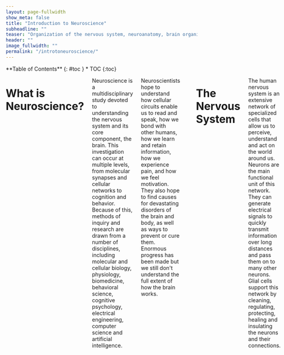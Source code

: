 ```yaml
---
layout: page-fullwidth
show_meta: false
title: "Introduction to Neuroscience"
subheadline: ""
teaser: "Organization of the nervous system, neuroanatomy, brain organization, the fundamental systems of the brain and more."
header: ""
image_fullwidth: ""
permalink: "/introtoneuroscience/"
---
```

<div class="row">
<div class="medium-4 medium-push-8 columns" markdown="1">
<div class="panel radius" markdown="1">
**Table of Contents**
{: #toc }
*  TOC
{:toc}
</div>
</div><!-- /.medium-4.columns -->


<div class="medium-8 medium-pull-4 columns" markdown="1">

# What is Neuroscience?
Neuroscience is a multidisciplinary study devoted to understanding the nervous system and its core component, the brain. This investigation can occur at multiple levels, from molecular synapses and cellular networks to cognition and behavior. Because of this, methods of inquiry and research are drawn from a number of disciplines, including molecular and cellular biology, physiology, biomedicine, behavioral science, cognitive psychology, electrical engineering, computer science and artificial intelligence.

Neuroscientists hope to understand how cellular circuits enable us to read and speak, how we bond with other humans, how we learn and retain information, how we experience pain, and how we feel motivation. They also hope to find causes for devastating disorders of the brain and body, as well as ways to prevent or cure them. Enormous progress has been made but we still don't understand the full extent of how the brain works.

---
# The Nervous System
The human nervous system is an extensive network of specialized cells that allow us to perceive, understand and act on the world around us. Neurons are the main functional unit of this network. They can generate electrical signals to quickly transmit information over long distances and pass them on to many other neurons. Glial cells support this network by cleaning, regulating, protecting, healing and insulating the neurons and their connections.

At the core of the nervous system, with the largest collection of neurons and over 100 trillion connections, is the human brain. Messages are relayed to the brain via the spinal cord, which runs down through the back and contains threadlike nerves that branch out to every organ and body part.

The nervous system is separated in two classes: the central and peripheral nervous systems.

![Divisions of the Nervous Nystem]({{ "/images/introtoneuro/Nerv_1.jpg" | absolute_url }})  
**Divisions of the Nervous System**  
*This work by Cenveo is licensed under a [Creative Commons Attribution 3.0 United States](http://creativecommons.org/licenses/by/3.0/us/)*

<!-- Choose either "your" or "the" when describing things -->
## Central Nervous System (CNS)
The CNS consists of the brain and the spinal cord. It's made of soft delicate tissue but it's well protected by the skull and spinal vertebrae. The blood-brain barrier also prevents many toxins from entering the brain. The CNS acts as the control centre, sending and receiving information to and from muscles, glands, organs and others systems in the body through the Peripheral Nervous System.
---
## Peripheral Nervous System (PNS)
The PNS acts as a relay, transmitting information between the CNS and the rest of the body. Unlike the CNS, the PNS is not protected by the vertebral column and skull, or by the blood–brain barrier, which leaves it exposed to toxins and mechanical injuries.

*The PNS includes a sensory division and a motor division.*

<!-- maybe turn this into a table -->
### Sensory Division
Also known as the afferent (conducting inwards) division, the sensory division receives sensory information from the body and sends it inwards to the CNS.
<!-- go into more detail about where in the body -->

### Motor Division
Also knows as the efferent (conducting outwards) division, the motor division receives information from the CNS and sends it out to the body.
<!-- go into more detail about where in the body -->

---
*The sensory and motor divisions each include a part of the somatic system and the autonomic system.*

### Somatic Nervous System
Sōma means 'body' in Greek so somatic means relating to the body. The somatic system relays information about most of the body's conscious activity to and from the CNS. The somatic sensory receptors receive information from the senses and send it to the CNS while the somatic motor division sends information from the CNS to control the actions of the skeletal muscles.

### Autonomic Nervous System
The autonomic nervous system primarily regulates involuntary or unconscious activity such as heart rate, breathing, pupil dilation, regulating glands and internal organs, blood pressure, digestion, and many other chemical processes that keep our body working. The autonomic sensory receptors receive information from these systems and send it to the CNS while the autonomic motor division sends information from the CNS to these systems. Although the word autonomic (from autonomy) means involuntary or unconscious, some of these activities are perceived and can be controlled consciously.

The autonomic motor division is divided into two complimentary subsystems: the sympathetic system and the parasympathetic system. Each is constantly working to shift the body to more prepared states and more relaxed states. The constant shifting of control between these two systems keeps the body ready for any situation.

#### Sympathetic Nervous System
The Sympathetic Nervous System (SNS) prepares the body to react and expend energy in times of stress. When a potentially threatening experience occurs, the body reacts with what has been called the "fight-or-flight" phenomenon. The sympathetic system quickens the heart rate and breathing to increase oxygen, dilates pupils for better vision, reduces digestion to conserve energy, and prepares the muscles of the body to either defend or escape. This system is not only active for life-threatening situations; a project deadline or an urgent email might be stressful enough to trigger it.

#### Parasympathetic Nervous System
The Parasympathetic Nervous System (PSNS) helps the body "rest-and-digest", conserving energy and maintaining functions under ordinary conditions. It slows the heart rate, stimulates digestion and other metabolic processes. This system is slow acting, unlike its counterpart, and may take several minutes or even longer to get the body back to a relaxed state after a stressful situation.

## Receptors and Effectors
At the farthest branches of this network there are two basic types of neurons: receptors and effectors. Receptors are part of the sensory division as they receive information about changes in the environment. Effectors are part of the motor division as they produce changes in the body which can in turn effect the outside world.

*Below is a diagram showing how signals move through the nervous system*

![Subdivisions of the Nervous System]({{ "/images/introtoneuro/Nerv_2.jpg" | absolute_url }})  
**Subdivisions of the Nervous System**  
*This work by Cenveo is licensed under a [Creative Commons Attribution 3.0 United States](http://creativecommons.org/licenses/by/3.0/us/)*

If you would like to learn more about the nervous system there is an excellent [video series by Crash Course](https://www.youtube.com/watch?v=qPix_X-9t7E) on the topic.

---
# Cellular Components of the Nervous System

![Subdivisions of the Nervous System]({{ "/images/introtoneuro/wellcome_udqg385v.jpg" | absolute_url }}){:height="100px"}
**'Neurons in the brain' by Dr Jonathan Clarke.**
*Credit: [Dr Jonathan Clarke](https://wellcomecollection.org/works/udqg385v). [CC BY](https://creativecommons.org/licenses/by/4.0/)*

## Neurons
Neurons are the cells that form a framework for communication throughout the nervous system. They can come in several shapes and sizes depending on their specialized functions but all neurons will have axons and dendrites that protrude from the cell body.
<!-- include diagram of neuron types -->

### Dendrites
Most neurons have many short dendrites that receive signals, sending them inward towards the cell body as electrical impulses.

### Axons
Most neurons have a single axon that typically sends electrical impulses outwards away from the cell body. Axons can vary in length from extremely short to over 1 m to reach from the base of your spine to your ankle.

### Synapse
Neurons communicate through axon-dendrite and sometimes dendrite-dendrite connections but these protrusions don't actually touch. A small gap exists at this membrane-to-membrane junction point called a synapse. It contains molecular structures, or machines, that control energy by allowing electrical or chemical signals to be rapidly transmitted.

[![SynapseSchematic en](https://upload.wikimedia.org/wikipedia/commons/thumb/3/30/SynapseSchematic_en.svg/512px-SynapseSchematic_en.svg.png)](https://commons.wikimedia.org/wiki/File%3ASynapseSchematic_en.svg "By Thomas Splettstoesser (www.scistyle.com) (Own work) [CC BY-SA 4.0 (https://creativecommons.org/licenses/by-sa/4.0)], via Wikimedia Commons")

## Neuron Communication
Neurons communicate electrochemically. An electrical signal from one neuron's axon will trigger a release of neurotransmitters. These neurotransmitters bind to channels on another neuron's dendrite and cause them to open and receive positively-charged ions from the synapse. If the charge is increased enough, it can trigger an action potential, causing that neuron to send an electrical signal down its own axon.

[![Chemical synapse schema cropped](https://upload.wikimedia.org/wikipedia/commons/thumb/3/30/Chemical_synapse_schema_cropped.jpg/512px-Chemical_synapse_schema_cropped.jpg)](https://commons.wikimedia.org/wiki/File%3AChemical_synapse_schema_cropped.jpg "By user:Looie496 created file, US National Institutes of Health, National Institute on Aging created original \[Public domain\], via Wikimedia Commons")

##  Neural Networks
A nervous system emerges from a large assemblage of connected neurons. A nerve impulse can also be transmitted from a sensory receptor cell to a neuron, from a neuron to a set of muscles or an endocrine gland. Any cell that receives a synaptic signal from a neuron may be excited, inhibited, or otherwise modulated.

## Glial Cells
Glial cells mostly act as caretaker cells, supporting the neurons and their connections. There are several different types:

- Astrocytes
- Oligodendrocytes
- Ependymal cells
- Schwann cells
- Satellite cells
- Microglial cells

---
#  Neurochemistry
---
##  Neurotransmitters
Neurotransmitters are the biochemical messengers, or couriers, of information between cells, released from neurons at the presynaptic nerve terminal to cross through synapses where they may be accepted by a receptor site on the other side. A single neuron will produce several different neurotransmitters. A cascade of specific chemical reactions occurs after a synapse; these specific chemical reactions depend on the presence, absence, or combination of specific receptor types. These reactions affect the neuron with either excitation potential (depolarization) or inhibition potential (hyper-polarization). Excitation makes it more likely that an action potential will fire; inhibition makes it less likely that an action potential will fire. Neurotransmitters and their receptors influence behavior, learning, emotions, and sleep.

Following is a condensed list of neurotransmitters involved in the many functions of our bodies:

|  **Neurotransmitter** | **Role** |
| ------ | ----------- |
| Acetylcholine | Acetylcholine is a very widely distributed excitatory neurotransmitter that triggers voluntary muscle contraction and stimulates the excretion of certain hormones. It is involved in wakefulness, attentiveness, learning, memory, sleep, anger, aggression, sexuality, and thirst. |
| Dopamine  | Dopamine correlates with movement, attention, and learning. Dopamine is  involved in controlling movement and posture. It also modulates mood and plays a central role in positive reinforcement and dependency. |
| Norepinephrine | Norepinephrine is associated with alertness. neurotransmitter that is important for attentiveness, emotions, sleeping, dreaming, and learning. Norepinephrine is also associated with the "fight or flight" response. |
| Serotonin  | Serotonin plays a role in mood, sleep, appetite, and impulsive and aggressive behavior. |
| GABA (Gamma-Amino Butyric Acid) | GABA is the major inhibitory neurotransmitter in the CNS, contributing to motor control, anxiety regulation, vision, and many other cortical functions. |
| Endorphins | Involved in pain relief and feelings of pleasure and contentedness. |

---
##  Neuroreceptors
Neuroreceptors are structures on the surface or inside of cells that recognize and bind to specific neurotransmitters, hormones, or psychotropic drugs. The bind created by neuroreceptors acts with either excitatory or inhibitory action potential. Once bound, the receptor often changes shape, causing a chemical cascade of cellular action. These cellular actions can alter which genes are turned on or off and can make the cell more or less likely to release its own neurotransmitters. Each type of neurotransmitter might have multiple receptors, each with a different role to play. A distinct role of each neurotransmitter is determined by exactly which neurotransmitter is present and where it is connecting.

(note: neuroreceptors are also known as neurotransmitter receptors, neuron receptor sites, receptor sites, or receptors.)

---
# Neuroanatomy and Brain Organization
---
## Introduction to Neuroanatomy and Brain Organization
Recently it has become possible to understand, in much detail, the complex processes that occur within different areas and sections of our brain. This section introduces the anatomical makeup of our brain and its connected systems.  In the following section we will learn how the brain is organized, and the functional purposes of different brain regions. We look at the surface anatomy of the human brain, its internal structure, and the overall organization of sensory and motor systems in the brainstem and spinal cord. Though a complete lesson of neuroanatomy is worthy of a thick textbook full of elaborate illustrations, common terminology used in neuroscientific research is highlighted below.

---
## Introduction to Brain Individuality
It is important to note that no two human brains are exactly alike. Just as we recognize that individual fingerprints are specifically and uniquely formed, we must also recognize that brains are the same way; this adds to the continued complexity of studying the human brain. As an example in uniqueness, no two cortices of the brain are folded or pleated exactly the same way to the same measurements. With continued scientific research and better understanding, scientists who study the brain are moving away from a historical “one size fits all” brain model. Someday this new approach to brain research, along with other leading concepts such as precision research and neuroplasticity potential, may lead to a different understanding of the brain and future bespoke brain treatments.

---
## What is the Brain?
One of the most fascinating and wondrous things in the universe exists within each of us: our brain. Considering everything our brain does, it is incredibly compact, weighing just 3 pounds packed with 100 billion neurons that give us the ability to sense, see, hear, smell, move, think, laugh, cry, speak, read, and remember. Our brain is uniquely structured with many sections and folds that provide it with enough surface area necessary to process and store all of the body's important information.

<div style="width:100%;height:0;padding-bottom:100%;position:relative;"><iframe src="https://giphy.com/embed/ZqAHKwHhVWOk0" width="100%" height="100%" style="position:absolute" frameBorder="0" class="giphy-embed" allowFullScreen></iframe></div>
**Rotating Skull and Brain** *[via Giphy](https://giphy.com/gifs/brain-ZqAHKwHhVWOk0)*

---
## The Basics
Neuroscientists use common neuroanatomical terms to denote location, organization, and function. Here we introduce the basics.
Perched on top of the spinal column, the brain is the epicenter of the human nervous system. It is the largest part of the central nervous system (CNS) and made up of three general areas: the brainstem, the cerebellum, and the cerebral cortex. The brainstem is involved with autonomic control of processes like breathing and heart rate as well as conduction of information to and from the peripheral nervous system, the nerves and ganglia found outside the brain and spinal cord. The cerebellum, adjacent to the brainstem, is responsible for balance and coordination of movement. Resting above these structures, the cerebral cortex quickly perceives, analyzes, and responds to information from the world around us. It handles sensory perception and processing as well as higher-level cognitive functions like perception, memory, and decision-making. These three areas work together seamlessly in healthy individuals, allowing the brain to coordinate necessary functions and behaviors from breathing to spatial navigation.

The cerebral cortex is divided into two hemispheres connected by the [corpus callosum](https://en.wikipedia.org/wiki/Corpus_callosum), a bridge of wide, flat neural fibers that act as communication relays between the two sides. While several popular books suggest this lateralization is important to function, most cognitive processes are represented by activation in both hemispheres. The exception is language - both [Broca’s Area](https://en.wikipedia.org/wiki/Broca%27s_area), an area important to language syntax, and [Wernicke’s Area](https://en.wikipedia.org/wiki/Wernicke%27s_area), a region critical to language content, reside on the left side of the brain. Otherwise, the two hemispheres are nearly symmetrical and each one is further subdivided into four major lobes: the [occipital](https://en.wikipedia.org/wiki/Occipital_lobe), the [temporal](https://en.wikipedia.org/wiki/Temporal_lobe), the [parietal](https://en.wikipedia.org/wiki/Parietal_lobe), and the [frontal](https://en.wikipedia.org/wiki/Frontal_lobe).

---
## Brain Lobes
Four lobes are used to denote specific anatomical locations within the brain: [Frontal Lobe](https://en.wikipedia.org/wiki/Frontal_lobe), [Occipital Lobe](https://en.wikipedia.org/wiki/Occipital_lobe), [Parietal Lobe](https://en.wikipedia.org/wiki/Parietal_lobe), and [Temporal Lobe](https://en.wikipedia.org/wiki/Temporal_lobe). These lobes, or anatomical locations of the brain, are referred to when examining different brain functions.

*There are 4 Lobes of the Brain*

|  **Brain Lobe** | **Location and Role** |
| ------ | ----------- |
| Frontal | The large frontal lobe extends from behind the forehead back to the parietal lobe. It is the control center for executive functions including reasoning, decision-making, expressive language, higher level cognitive processes, orientation (person, place, time, and situation integration of sensory information), and the planning and execution of movement, or motor behavior. The Frontal Lobe can be referred to as the Motor Cortex. |
| Parietal  | Above the temporal lobe and adjacent to the occipital lobe, the parietal lobe houses the somatosensory cortex and plays an important role in touch and spatial navigation, including the processing of touch, pressure, temperature, and pain. The Parietal Lobe can be referred to as the Somatosensory Cortex. |
| Occipital | The occipital lobe, located at the back of the brain, is the control center for the primary visual cortex, the brain region responsible for processing and interpreting visual information. The Occipital Lobe can be referred to as the Visual Cortex. |
| Temporal | Reaching from the temple back towards the occipital lobe, the temporal lobe is a major processing center for receptive language, memory and emotion. The Temporal Lobe can be referred to as the Auditory Cortex. |

---
## Folds and Grooves
The cortex is an extended piece of neural tissue, gathered and pleated to fit inside the skull cavity. Each pleat has a bump and a fold groove, the [gyrus](https://en.wikipedia.org/wiki/Gyrus) and the [sulcus](https://en.wikipedia.org/wiki/Sulcus_(neuroanatomy)).

As we have mentioned previously, no two brain cortexes are folded in the same exact way. Yet several of these folds are large and pronounced enough to merit specific names. They are used to specify location—but also may be referred to in discussions of function.

For example, the [lateral sulcus](https://en.wikipedia.org/wiki/Lateral_sulcus) is the inner fold that separates the temporal lobe from the frontal lobe. Adjacent to the lateral sulcus is the [temporal gyrus](https://en.wikipedia.org/wiki/Temporal_lobe). Both this groove and fold house the primary auditory cortex, where the brain processes sound information. [Wernicke’s Area](https://en.wikipedia.org/wiki/Wernicke%27s_area), the brain region critical to processing language, also resides on the temporal gyrus.

{% include youtube_embed.html id="dAIQeTeMJ-I" %}  
**BCI Lab’s “Glass Brain” - a 3D Brain Visualisation** *[via Neuroscape](https://neuroscape.ucsf.edu/technology/#glass-brain)*

---
## 3 Sections of the Brain: Forebrain, Midbrain, Hindbrain
The brain is made up of three main sections: the forebrain, the midbrain, and the hindbrain. Different studies may refer to specific activations in the superior frontal, middle frontal, and inferior frontal gyri in the frontal lobes.

In studies of motor function, mentions of primary motor cortex may also refer to a location between the precentral gyrus and the central sulcus at the top of the brain. Contrary to popular lay-press usage, the terms lobe and gyrus are not interchangeable. References to gyri and sulci can help give a more specific location on a particular lobe of the cortex.

For further reading, see lessons on [The Human Brain](https://en.wikipedia.org/wiki/Human_brain), [Regions of the Human Brain](https://en.wikipedia.org/wiki/List_of_regions_in_the_human_brain), [Outline of the Human Brain](https://en.wikipedia.org/wiki/Outline_of_the_human_brain), and [Functional Specialization of the Brain](https://en.wikipedia.org/wiki/Functional_specialization_(brain)).

---
### Forebrain
The forebrain is the largest and most complex part of the brain. It consists of the cerebrum and a few other structures beneath it. The forebrain is the forward-most portion of the brain, controlling body temperature, reproductive functions, eating, sleeping, and any display of emotions.

The cerebrum is the folded and grooved area of the brain typically shown in illustrations of the brain. The cerebrum contains information that influences intelligence, personality, emotion, feelings, memory,  speech, and movement. Four lobes of the cerebrum are assigned to the processing of these specific types of information: the frontal, parietal, temporal, and occipital.

The cerebrum also can be divided into two [right and left hemisphere halves](https://en.wikipedia.org/wiki/Cerebral_hemisphere#Hemisphere_lateralization), which are connected in the middle by a band of nerve fibers called the [corpus callosum](https://en.wikipedia.org/wiki/Corpus_callosum). The [corpus callosum](https://en.wikipedia.org/wiki/Corpus_callosum) enables the two hemispheres to communicate.

The outer layer of the cerebrum is called the [cortex](https://en.wikipedia.org/wiki/Cortex); this outer layer is also known as [grey matter](https://en.wikipedia.org/wiki/Grey_matter) of the brain. Information collected by the five senses comes into the brain from the spinal cord to the cortex, to be directed to other parts of the nervous system for further processing.

Located in the inner part of the forebrain are the [thalamus](https://en.wikipedia.org/wiki/Thalamus), [hypothalamus](https://en.wikipedia.org/wiki/Hypothalamus), and the [pituitary gland](https://en.wikipedia.org/wiki/Pituitary_gland). The thalamus carries messages from the sensory organs like the eyes, ears, nose, and fingers to the cortex. The hypothalamus controls activities of the autonomic nervous system, regulating neurohormones and influencing pituitary hormones, and controlling body temperature, tiredness, sleep, circadian rhythms, hunger, thirst, and behaviors related to parenting attachment. The pituitary gland secretes hormones that control thyroid glands and metabolism, blood pressure, some functions of sex organs, as well as some aspects of pregnancy and growth, childbirth, nursing, water/salt concentration at the kidneys, temperature regulation and pain relief.

---
### Midbrain
The [midbrain](https://en.wikipedia.org/wiki/Midbrain) is considered part of the brainstem, located underneath the middle of the forebrain, and acting as a master coordinator for messages between the brain and the spinal cord. The midbrain is our [Dopamine](https://en.wikipedia.org/wiki/Dopamine) production center.  Primarily, the midbrain relays information related to vision, hearing, and motor control, as well as sleep/wake cycles, alertness, arousal, excitation, motivation, habituation and regulation of body temperature. The human midbrain shares general architecture with the most ancient of vertebrates.

---
### Hindbrain
The [hindbrain](https://en.wikipedia.org/wiki/Hindbrain) sits underneath the back end of the cerebrum, including the [cerebellum](https://en.wikipedia.org/wiki/Cerebellum), [pons](https://en.wikipedia.org/wiki/Pons), and [medulla](https://en.wikipedia.org/wiki/Medulla). The cerebellum is sometimes called the ["little brain"](https://en.wikipedia.org/wiki/Cerebellum) because it looks like a small version of the cerebrum; it is responsible for balance, movement, and coordination. The pons and the medulla, make up the [brainstem](https://en.wikipedia.org/wiki/Brainstem), along with the midbrain. Together, the pons, medulla, and midbrain coordinate all of the brain's messages, and control many of the body's automatic functions such as  heart beats, breathing, blinking, digestion, and blood pressure.

---
## Brodmann Areas and Talairach Coordinates
(currently editing)

---
## Grey and White Matter
The brain is made up of both grey and white matter. Grey matter consists of the cell bodies and dendrites of the neurons, as well as supporting cells called astroglia and oligodendrocytes. White matter, however, is made up of mostly of axons sheathed in myelin, an insulating-type material that helps cells propagate signals more quickly. It’s the myelin that gives the white matter its lighter color.
For many years, neuroscientists believed white matter was simply a support resource for gray matter. However, recent studies show that white matter architecture is important in supporting cognitive processes like learning and memory.

---
## Connections Between the Sections
When studying the brain, it is important to emphasizes the importance of collaborative connections and networks.

The size and structure of our neocortex, or frontal lobes, represents the most recent biological evolution of the human brain. The neocortex works to help us make sense of the world around us by closely collaborating with the subcortical brain areas near the brainstem. Subcortical brain structures share information in both a bottom-up and top-down fashion with the neocortex.

Typically the brain and spinal cord act together; however, there are some actions, such as those associated with pain reflexes, where the spinal cord acts before the information enters the brain for processing.

Modern neuroimaging research is no longer focused on functional segregation, or the localization of function to a single area of the brain. Today, researchers are using new techniques to follow tracts of neurons that connect networks of brain areas to better understand how they work together to determine human behavior.

<div style="width:100%;height:0;padding-bottom:60%;position:relative;"><iframe src="https://giphy.com/embed/xT0BKr4MvHdohFTe6s" width="100%" height="100%" style="position:absolute" frameBorder="0" class="giphy-embed" allowFullScreen></iframe></div>
*Connecting Neurons [via Giphy](https://giphy.com/gifs/uofcalifornia-brain-neuroscience-neurons-xT0BKr4MvHdohFTe6s)*

---
# Functional Systems of the Brain
---
Through our senses, our brains are provided with information about light, sound, temperature, body part orientation and position, pressure of the atmosphere around us, the chemicals in our bloodstream, and more. Our senses collect and transfer information to our brains where it is used to determine what actions we should take. Our brains process this raw data in order to extract information about our environmental situations. Next our brains combine the processed information with information about our current needs and past memories. On the basis of results, our brains generate motor response patterns. These signal-processing tasks require intricate interplay between a variety of functional systems.

The function of our centralized brain is to coherently control our actions; our brains allow groups of muscles to be collaboratively activated in complex patterns, and stimuli influencing one part of the body to evoke responses in other parts, while at the same time preventing different parts of the body from acting at cross-purposes to each other.

---
## Sensory Systems and Perception
This section introduces the neural foundations of sensory perception, where our sense of self relates to stimuli in the world around us. Our senses are useful in our daily lives because of the processing that happens in our brains. Sensory stimuli enters our neurological systems as physical energy absorbed from the world around us; this energy is then converted into neural signals to be processed in the brain, eventually revealing sensory experiences in our lives.

At a very basic level, sensory systems are made up of receptors, neural pathways, and parts of the brain involved in sensory perception. Each sensory system begins with specialized receptor cells. Commonly recognized sensory systems include the following five: vision, hearing, taste, smell, and touch.

### Sight and Vision
Every sight we experience is the result of light entering the eye and forming an upside-down image on the retina layer of our eye. Our retina contains photoreceptors, light detecting cells that transform the light into nerve signals for the brain. The cortex of the brain receives the nerve signals, flips the images right-side up, and tells us what we are seeing so as to make sense of each vision experience, allowing us to react to what we see.

### Hearing
Every sound we hear is the result of sound waves entering our ears and causing our eardrums to vibrate. These vibrations transfer along the middle ear and are converted into nerve signals which are received and processed by the cortex. The cortex helps us make sense of each sound experience, allowing us to react to what we hear.

### Taste and Smell
Every taste we experience is the result of small groups of sensory cells on our tongue, our taste buds, reacting to chemicals in foods and sending messages to the areas in the cortex responsible for receiving and processing taste.  Every smell we experience is the result of olfactory cells in our nostrils reacting to chemicals we breathe in, sending messages to the areas in the cortex responsible for receiving and processing smell. Our cortex processes and narrates taste and smell experience for us, allowing us to react to what we taste and smell.

#### Pain and Touch
Every time we experience pain or touch, it is the result of  more than 4 million sensory receptors on the skin absorbing information related to temperature, texture, pressure, and pain. Simply put, our sensory receptors send this information to our cortex for processing, allowing us to react to what we sense through our skin.

More in-depth information on the topic of senses and reaction can be found by reading advanced lessons on [Sensory-Motor Coupling](https://en.wikipedia.org/wiki/Sensory-motor_coupling), etc.

---
## Motor Systems
This section introduces the neural foundations of our motor systems, examining at a very basic level the organization and function of the brain as well as the spinal mechanisms that govern voluntary bodily movement. Motor systems are areas of the brain that are involved in initiating body movement. Except for the muscles that control the eye, which are driven by nuclei in the midbrain, all the voluntary muscles in the body are directly innervated by motor neurons in the spinal cord and hindbrain.

---
### Body Movement and Motor Control
Movement and motor control is the process by which we use our brain to stimulate and coordinate the muscles and limbs involved in the performance of a motor skill.  Our neurological Motor System is necessary for interaction with the world, supporting basic balance and stability as well as physical action and reaction through body movement. At a very basic level, we absorb sensory information to determine the appropriate muscle and joint activation to move or act. Body movement requires not only muscles, mechanics, and physical coordination, but also neurological information processing and cognition. The Central Nervous System and the Musculoskeletal System interact cooperatively to control and support body movement.   

More in-depth information on the topic of motor systems involved in body movement can be found by reading advanced lessons on [The Motor System](https://en.wikipedia.org/wiki/Motor_system), [Motor Coordination](https://en.wikipedia.org/wiki/Motor_coordination), [Motor Control](https://en.wikipedia.org/wiki/Motor_control), [Motor Cortex](https://en.wikipedia.org/wiki/Motor_cortex), and [Spinal Mechanisms of Motor Control](https://en.wikipedia.org/wiki/Motor_control).

---
## Arousal and Sleep Cycles
As humans we alternate between sleeping and waking cycles, arousal and alertness. These cycles are modulated by a network of brain areas and a central biological clock, and can be distinguished by specific brain activity patterns. Activity patterns of our neurons inside this biological clock rise and fall rhythmically, usually on a 24 hour cycle.

---
## Homeostasis
Our ability to regulate our internal environment of our body is known as homeostasis. Maintaining homeostasis is a crucial function of the brain; the part of the brain that plays the greatest role in homeostasis is the hypothalamus. The basic principle that underlies homeostasis is maintaining balance within our body systems in order to survive. Our survival requires maintaining a variety of parameters of bodily state within a limited range of variation: these include temperature, water content, salt concentration in the bloodstream, blood glucose levels, blood oxygen level, etc.  

The hypothalamus receives input from sensors located in the lining of blood vessels, conveying information about temperature, sodium level, glucose level, blood oxygen level, and other parameters. These hypothalamic nuclei send output signals to motor areas that can generate actions to rectify deficiencies. Some of the outputs also go to the pituitary gland, which secretes hormones into the bloodstream, where they circulate throughout the body and induce changes in cellular activity.

---
## Cognition Systems and Brain Development
Learning is a complex function of the brain. Almost all animals are capable of modifying their behavior as a result of experience. Because behavior is driven by brain activity, changes in behavior must somehow correspond to changes inside the brain.

---
### Intelligence, Learning and Memory

While learning, messages travel repeatedly between our neurons, establishing connections and neural pathways in our brains. Our neuron are finite; all the neurons we will ever have are established at birth. Young brains are highly adaptable and resilient, containing the potential for a lifetime of neural pathways to be forged throughout development. As the brain ages it is more difficult to master new tasks or change established behavior patterns because the brain must work harder to forge new neural pathways. Many scientists believe in the importance of challenging our brains throughout life to learn new things in order to continue forging new neural pathways.

Memory is another complex function of the brain. Everything we learn, experience, or sense is first processed in the cortex. If this information is important enough to transfer into long-term memory storage, it is sent to other regions of the brain such as the amygdala or hippocampus for information retrieval at a later date. As our experiences travel through the brain as messages, neural pathways are created. These neural pathways serve as the foundation of our memory.

Neuroscientists currently distinguish [several types of learning and memory](https://en.wikipedia.org/wiki/Brain#Learning_and_memory) that are implemented by the brain in specific and distinct ways: working memory, episodic memory, semantic memory, instrumental memory, and motor learning.

More in-depth information on the topic of cognitive systems, cognitive neuroscience, and brain development can be found by reading advanced lessons on [Cognition](https://en.wikipedia.org/wiki/Cognition), [Cognitive Neuroscience](https://en.wikipedia.org/wiki/Cognitive_neuroscience), [Cognitive Science](https://en.wikipedia.org/wiki/Cognitive_science), [Cognitive Biology](https://en.wikipedia.org/wiki/Cognitive_biology), [Cognitive Development](https://en.wikipedia.org/wiki/Cognition#Piaget.27s_theory_of_cognitive_development), [Neural Development](https://en.wikipedia.org/wiki/Neural_development),  [Brain Development](https://en.wikipedia.org/wiki/Neural_development#Overview_of_brain_development), [The Brain Prize 2014](http://www.thebrainprize.org/files/4/abbreviated_uk_press_release.pdf), [Cognitive Flexibility](https://en.wikipedia.org/wiki/Cognitive_flexibility), and [Artificial Intelligence](https://en.wikipedia.org/wiki/Artificial_intelligence).

---
## Brain Disease and Disorders
In this section we mention the most common brain disorders and explain at physiological level what is happening to the brain.

---
### Things That Can Go Wrong With the Brain
Sometimes things can go wrong inside the brain. Because the brain is the body’s control center, when something goes wrong with it, it's often serious and can affect many different parts of the body.  In the 21st century, neuroscientists hope not only to uncover the secrets behind our most devastating neurological diseases, but how the brain makes us who we are. Neuroscientists work to understand how the brain affects mental life and behavior, in both health and disease states.  More than 1,000 disorders of the brain and nervous system result in more hospitalizations and lost productivity than any other disease group, including heart disease and cancer. Neurological diseases make up 11 percent of the world’s disease burden. Inherited diseases, brain disorders associated with mental illness, and head injuries all can affect the way the brain works as well as present challenges to the rest of the body for daily activities. Problems that can affect the brain include brain disease, developmental disorders, degenerative disorders, psychiatric disorders, and behavioral disorders. Following are a few examples:

### Brain Tumors
A brain tumor is an abnormal tissue growth in the brain. A tumor in the brain may grow slowly and produce few symptoms until it becomes large, or it can grow and spread rapidly, causing severe and quickly worsening symptoms.

### Concussion and Head Injuries
A concussion is the temporary loss of normal brain function as a result of an internal head injury. An internal head injury could have serious implications. Internal injuries may involve the skull, the blood vessels within the skull, or the brain. Repeated concussions can result in permanent brain injury.

### Cerebral Palsy
Cerebral palsy is the result of a developmental defect or damage to the brain before or during a baby's birth, or during the first few years of a child's life, affecting the motor areas of the brain. A person with cerebral palsy may have average intelligence or can have severe developmental delays or intellectual disability. Cerebral palsy can affect body movement in many different ways, from minor muscle weakness of the arms and legs to more severe motor impairment affecting walking and talking.

### Epilepsy
This condition includes a wide variety of seizure disorders. Seizures involve either specific or more generalized areas of the brain, exhibiting minor to major symptoms with the most extreme cases being uncontrolled movements of the entire body and loss of consciousness. The specific cause is unknown in many cases, although epilepsy can be related to brain injury, tumors, or infections. The tendency to develop epilepsy may be genetic.

### Meningitis and Encephalitis
Meningitis is an inflammation of the coverings of the brain and spinal cord, and encephalitis is an inflammation of the brain tissue.  Both cases of inflammation involve infections of the brain and spinal cord, caused by bacterial or viral infections. Both conditions may cause permanent injury to the brain.

### Mental illness
Mental illnesses are psychological and behavioral in nature and involve a wide range of problems in thought and function. Certain mental illnesses are now known to be linked to structural abnormalities or chemical dysfunction of the brain. Some are inherited. But often the cause is unknown. Injuries to the brain and chronic drug or alcohol abuse also can trigger some mental illnesses. Signs of chronic mental illnesses such as bipolar disorder or schizophrenia may first show up in childhood. Mental illnesses that can be seen in younger people include depression, eating disorders such as bulimia or anorexia nervosa, obsessive-compulsive disorder (OCD), and phobias.

### Neurotransmitter Imbalances
Neurotransmitter imbalances can involve a wide range of problems in thought and function. Following are a few examples of neurotransmitter transmission involved in brain disease and disorder:

- Alzheimer’s Disease (Acetylcholine)
- Parkinson’s Disease tremors and muscular rigidity (Dopamine)
- Schizophrenia (Dopamine)
- Epilepsy (GABA)
- Anxiety Disorders (GABA, Serotonin)
- Huntington’s Disease and trembling (GABA)
- Alzheimer’s Disease and memory malfunctions (Glutamate)
- Manic Depression and mood disorders (Norepinephrine)
- Obsessive Compulsive Disorder (Serotonin)
- Depression (Dopamine, Serotonin)

---
# Frontiers in Neuroscience
---
Neuroscience will transform the 21st century the way that quantum physics did for the 20th century. Even breaking the genetic code was just the beginning in the launch of higher understanding about the human body, and specifically the brain. Understanding the miraculous workings of the brain and the nervous system is the vast mission of the relatively young field of neuroscience. In recent years, research techniques and theoretical advances in neuroscience have expanded tremendously, aided by molecular and cellular studies of individual neurons, neural networks, and imaging of sensory and motor tasks in the brain.  

Better knowledge about brain function is still needed to treat neurological and psychiatric disorders, lessening their impact on individuals, families, and society. With better neuroscience knowledge, we will better understand who we are: our thoughts, emotion, creativity and morality.  We will design who we will be, modifying our abilities, knowledge and ways of being.

<!-- Sections that could be added -->
<!-- Historical Developments in Neuroscience -->
<!-- Neuroimaging: Methods and Techniques -->
<!-- Human Genome and Other Technological Advancements -->
<!-- Multidisciplinary Approaches to Neuroscience -->

---
# References
---
Lesson will review and expand upon topics covered within the following resources:

[“Neuroanatomy”.](https://www.coursera.org/learn/medical-neuroscience#) *Duke University, Coursera*.
[“Medical Neuroscience”.](https://www.coursera.org/learn/medical-neuroscience) *Duke University, Coursera*.
[“Intro to Neuroscience”.](https://ocw.mit.edu/courses/brain-and-cognitive-sciences/9-01-introduction-to-neuroscience-fall-2007/index.htm) *MIT OCW*. 2007
[“The Fundamentals of Neuroscience”.](https://www.mcb80x.org/) *Harvard University, HarvardX Neuroscience and EdX*.
[“Neuroscience Online”.](http://neuroscience.uth.tmc.edu/index.htm) *Department of Neurobiology, McGovern Medical School at UTHealth*.
[“Big Ideas in Neuroscience”.](https://neuroscience.stanford.edu/initiatives/big-ideas-neuroscience) *Stanford University Neurosciences Institute*.
[“What is Neuroscience?”.](https://www.mcgill.ca/neuroscience/neuroscience) *McGill University Dept of Neuroscience*.
[“Brain Facts”.](http://www.brainfacts.org/about-neuroscience/brain-facts-book/) *BrainFacts.org*
["Neuroscience: The Science of the Brain".](http://brain.mcmaster.ca/BrainBee/Neuroscience.Science.of.the.Brain.pdf) *British Neuroscience Association & European Dana Alliance for the Brain. Richard Morris (University of Edinburgh) and Marianne Fillenz (University of Oxford)*. 2003.
[“Scanning the Brain”.](http://www.apa.org/action/resources/research-in-action/scan.aspx) *American Psychological Association*.
[“About Neuroscience”.](https://www.sfn.org/about/about-neuroscience) *Society for Neuroscience*.
[“Neuroscience”.](http://www.kavlifoundation.org/neuroscience) *The Kavli Foundation*.
[“Fundamentals to Neuroscience”.](https://en.wikiversity.org/wiki/Fundamentals_of_Neuroscience) *Wikiversity*.
["History + Timeline, Brain and Cognitive Sciences".](https://bcs.mit.edu/about-bcs/history-timeline) *MIT*. 2002
["History of Neuroscience".](https://faculty.washington.edu/chudler/hist.html) *University of Washington*. 2014.
["A Timeline of Neuroscience".](http://serendip.brynmawr.edu/bb/kinser/timeline.html) *Serendip Studio, Bryn Mawr College*. 2000.


</div> <!-- end of content column -->
</div> <!-- end of row -->
